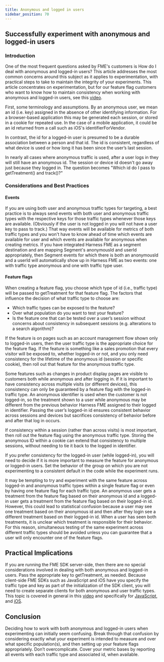 ```yaml
---
title: Anonymous and logged in users
sidebar_position: 70
---
```


## Successfully experiment with anonymous and logged-in users

### Introduction

One of the most frequent questions asked by FME's customers is How do I deal with anonymous and logged-in users? This article addresses the most common concerns around this subject as it applies to experimentation, with practical steps to take to maintain the integrity of your experiments. This article concentrates on experimentation, but for our feature flag customers who want to know how to maintain consistency when working with anonymous and logged-in users, see this [video](https://help.split.io/hc/en-us/articles/360029915971-Consistent-experience-from-anonymous-to-logged-In).

First, some terminology and assumptions. By an anonymous user, we mean an id (i.e. key) assigned in the absence of other identifying information. For a browser-based application this may be generated each session, or stored in a cookie for repeated use. In the case of a mobile application, it could be an id returned from a call such as iOS's identifierForVendor. 

In contrast, the id for a logged-in user is presumed to be a durable association between a person and that id. The id is consistent, regardless of what device is used or how long it has been since the user’s last session.

In nearly all cases where anonymous traffic is used, after a user logs in they will still have an anonymous id. The session or device id doesn't go away just because they logged in. The question becomes "Which id do I pass to getTreatment() and track()?"

### Considerations and Best Practices

#### Events

If you are using both user and anonymous traffic types for targeting, a best practice is to always send events with both user and anonymous traffic types with the respective keys for those traffic types whenever those keys are available. (Obviously if the user is not logged in you will not have a user key to pass to track.) That way events will be available for metrics of both traffic types and you won't have to know ahead of time which events are available for user and which events are available for anonymous when creating metrics. If you have integrated Harness FME as a segment destination and are mapping Segment's anonymousId and userId appropriately, then Segment events for which there is both an anonymousId and a userId will automatically show up in Harness FME as two events: one with traffic type anonymous and one with traffic type user.

#### Feature flags

When creating a feature flag, you choose which type of id (i.e., traffic type) will be passed to getTreatment for that feature flag. The factors that influence the decision of what traffic type to choose are:

- Which traffic types can be exposed to the feature?
- Over what population do you want to test your feature?
- Is the feature one that can be tested over a user’s session without concerns about consistency in subsequent sessions (e.g. alterations to a search algorithm)?

If the feature is on pages such as an account management flow shown only to logged-in users, then the user traffic type is the appropriate choice for the feature flag. If the feature is something like a sales promotion that every visitor will be exposed to, whether logged-in or not, and you only need consistency for the lifetime of the anonymous id (session or specific cookie), then roll out that feature for the anonymous traffic type.

Some features such as changes in product display pages are visible to customers both while anonymous and after logging in. If it is important to have consistency across multiple visits (or different devices), this consistency can only be guaranteed by a feature flag with the logged-in traffic type. An anonymous identifier is used when the customer is not logged-in, so the treatment shown to a user while anonymous may be different from the previous behavior Harness FME assigned to their logged in identifier. Passing the user’s logged-in id ensures consistent behavior across sessions and devices but sacrifices consistency of behavior before and after that log in occurs. 

If consistency within a session (rather than across visits) is most important, then roll out the feature flag using the anonymous traffic type. Storing the anonymous ID within a cookie can extend that consistency to multiple sessions, without needing to tie it back to the logged in identifier.

If you prefer consistency for the logged-in user (while logged-in), you will need to decide if it is more important to measure the feature for anonymous or logged-in users. Set the behavior of the group on which you are not experimenting to a consistent default in the code while the experiment runs.

It may be tempting to try and experiment with the same feature across logged-in and anonymous traffic types within a single feature flag or even by having one feature flag for each traffic type. An anonymous user gets a treatment from the feature flag based on their anonymous id and a logged-in user gets a treatment from the feature flag based on their logged-in id. However, this could lead to statistical confusion because a user may see one treatment based on their anonymous id and then after they login see a different treatment based on their logged-in id. When a user has seen both treatments, it is unclear which treatment is responsible for their behavior. For this reason, simultaneous testing of the same experiment across different traffic types should be avoided unless you can guarantee that a user will only encounter one of the feature flags.

## Practical Implications

If you are running the FME SDK server-side, then there are no special considerations involved in dealing with both anonymous and logged-in users. Pass the appropriate key to getTreatment, as needed. Because client-side FME SDKs such as JavaScript and iOS have you specify the traffic type and key as part of the initialization of the SDK client, you will need to create separate clients for both anonymous and user traffic types. This topic is covered in general in this [video](https://help.split.io/hc/en-us/articles/360018594051-SDK-Implementation-and-Troubleshooting#multiple_splits_and_keys) and specifically for [JavaScript](https://help.split.io/hc/en-us/articles/360020448791-JavaScript-SDK#advanced-instantiate-multiple-sdk-clients), and [iOS](https://help.split.io/hc/en-us/articles/360030632172-iOS-App-Project-using-Two-Split-SDK-Factories-example-).

## Conclusion

Deciding how to work with both anonymous and logged-in users when experimenting can initially seem confusing. Break through that confusion by considering exactly what your experiment is intended to measure and over what specific population(s), and then setting up your feature flags appropriately. Don’t overcomplicate. Cover your metric bases by reporting all events with each traffic type and associated id, when available.
